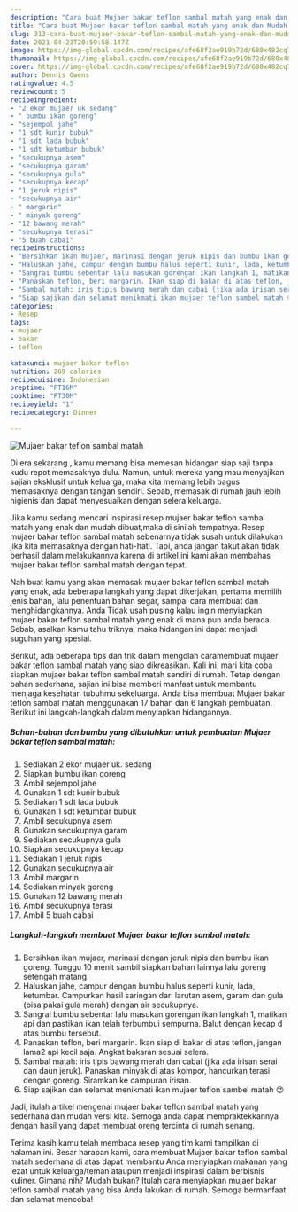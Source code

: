 ```yaml
---
description: "Cara buat Mujaer bakar teflon sambal matah yang enak dan Mudah Dibuat"
title: "Cara buat Mujaer bakar teflon sambal matah yang enak dan Mudah Dibuat"
slug: 313-cara-buat-mujaer-bakar-teflon-sambal-matah-yang-enak-dan-mudah-dibuat
date: 2021-04-23T20:59:58.147Z
image: https://img-global.cpcdn.com/recipes/afe68f2ae919b72d/680x482cq70/mujaer-bakar-teflon-sambal-matah-foto-resep-utama.jpg
thumbnail: https://img-global.cpcdn.com/recipes/afe68f2ae919b72d/680x482cq70/mujaer-bakar-teflon-sambal-matah-foto-resep-utama.jpg
cover: https://img-global.cpcdn.com/recipes/afe68f2ae919b72d/680x482cq70/mujaer-bakar-teflon-sambal-matah-foto-resep-utama.jpg
author: Dennis Owens
ratingvalue: 4.5
reviewcount: 5
recipeingredient:
- "2 ekor mujaer uk sedang"
- " bumbu ikan goreng"
- "sejempol jahe"
- "1 sdt kunir bubuk"
- "1 sdt lada bubuk"
- "1 sdt ketumbar bubuk"
- "secukupnya asem"
- "secukupnya garam"
- "secukupnya gula"
- "secukupnya kecap"
- "1 jeruk nipis"
- "secukupnya air"
- " margarin"
- " minyak goreng"
- "12 bawang merah"
- "secukupnya terasi"
- "5 buah cabai"
recipeinstructions:
- "Bersihkan ikan mujaer, marinasi dengan jeruk nipis dan bumbu ikan goreng. Tunggu 10 menit sambil siapkan bahan lainnya lalu goreng setengah matang."
- "Haluskan jahe, campur dengan bumbu halus seperti kunir, lada, ketumbar. Campurkan hasil saringan dari larutan asem, garam dan gula (bisa pakai gula merah) dengan air secukupnya."
- "Sangrai bumbu sebentar lalu masukan gorengan ikan langkah 1, matikan api dan pastikan ikan telah terbumbui sempurna. Balut dengan kecap d atas bumbu tersebut."
- "Panaskan teflon, beri margarin. Ikan siap di bakar di atas teflon, jangan lama2 api kecil saja. Angkat bakaran sesuai selera."
- "Sambal matah: iris tipis bawang merah dan cabai (jika ada irisan serai dan daun jeruk). Panaskan minyak di atas kompor, hancurkan terasi dengan goreng. Siramkan ke campuran irisan."
- "Siap sajikan dan selamat menikmati ikan mujaer teflon sambel matah 😍"
categories:
- Resep
tags:
- mujaer
- bakar
- teflon

katakunci: mujaer bakar teflon 
nutrition: 269 calories
recipecuisine: Indonesian
preptime: "PT16M"
cooktime: "PT30M"
recipeyield: "1"
recipecategory: Dinner

---
```



![Mujaer bakar teflon sambal matah](https://img-global.cpcdn.com/recipes/afe68f2ae919b72d/680x482cq70/mujaer-bakar-teflon-sambal-matah-foto-resep-utama.jpg)

Di era  sekarang , kamu memang bisa memesan hidangan siap saji tanpa kudu repot memasaknya dulu. Namun, untuk mereka yang mau menyajikan sajian eksklusif untuk keluarga, maka kita memang lebih bagus memasaknya dengan tangan sendiri. Sebab, memasak di rumah jauh lebih higienis dan dapat menyesuaikan dengan selera keluarga.

Jika kamu sedang mencari inspirasi resep mujaer bakar teflon sambal matah yang enak dan mudah dibuat,maka di sinilah tempatnya. Resep mujaer bakar teflon sambal matah  sebenarnya tidak susah untuk dilakukan jika kita memasaknya dengan hati-hati. Tapi, anda jangan takut akan tidak berhasil dalam melakukannya 
karena di artikel ini kami akan membahas mujaer bakar teflon sambal matah dengan tepat.  



Nah buat kamu yang akan memasak mujaer bakar teflon sambal matah yang enak, ada beberapa langkah yang dapat dikerjakan, pertama memilih jenis bahan, lalu penentuan bahan segar, sampai cara membuat dan menghidangkannya. Anda Tidak usah pusing kalau ingin menyiapkan mujaer bakar teflon sambal matah yang enak di mana pun anda berada. Sebab, asalkan kamu  tahu triknya, maka hidangan ini dapat menjadi suguhan yang spesial.

Berikut, ada beberapa tips dan trik dalam mengolah caramembuat mujaer bakar teflon sambal matah yang siap dikreasikan. Kali ini, mari kita coba siapkan mujaer bakar teflon sambal matah sendiri di rumah. Tetap dengan bahan sederhana, sajian ini bisa memberi manfaat untuk membantu menjaga kesehatan tubuhmu sekeluarga. Anda bisa membuat Mujaer bakar teflon sambal matah menggunakan 17 bahan dan 6 langkah pembuatan. Berikut ini langkah-langkah dalam menyiapkan hidangannya.

<!--inarticleads1-->

##### Bahan-bahan dan bumbu yang dibutuhkan untuk pembuatan Mujaer bakar teflon sambal matah:

1. Sediakan 2 ekor mujaer uk. sedang
1. Siapkan  bumbu ikan goreng
1. Ambil sejempol jahe
1. Gunakan 1 sdt kunir bubuk
1. Sediakan 1 sdt lada bubuk
1. Gunakan 1 sdt ketumbar bubuk
1. Ambil secukupnya asem
1. Gunakan secukupnya garam
1. Sediakan secukupnya gula
1. Siapkan secukupnya kecap
1. Sediakan 1 jeruk nipis
1. Gunakan secukupnya air
1. Ambil  margarin
1. Sediakan  minyak goreng
1. Gunakan 12 bawang merah
1. Ambil secukupnya terasi
1. Ambil 5 buah cabai




<!--inarticleads2-->

##### Langkah-langkah membuat Mujaer bakar teflon sambal matah:

1. Bersihkan ikan mujaer, marinasi dengan jeruk nipis dan bumbu ikan goreng. Tunggu 10 menit sambil siapkan bahan lainnya lalu goreng setengah matang.
1. Haluskan jahe, campur dengan bumbu halus seperti kunir, lada, ketumbar. Campurkan hasil saringan dari larutan asem, garam dan gula (bisa pakai gula merah) dengan air secukupnya.
1. Sangrai bumbu sebentar lalu masukan gorengan ikan langkah 1, matikan api dan pastikan ikan telah terbumbui sempurna. Balut dengan kecap d atas bumbu tersebut.
1. Panaskan teflon, beri margarin. Ikan siap di bakar di atas teflon, jangan lama2 api kecil saja. Angkat bakaran sesuai selera.
1. Sambal matah: iris tipis bawang merah dan cabai (jika ada irisan serai dan daun jeruk). Panaskan minyak di atas kompor, hancurkan terasi dengan goreng. Siramkan ke campuran irisan.
1. Siap sajikan dan selamat menikmati ikan mujaer teflon sambel matah 😍




Jadi, itulah artikel mengenai  mujaer bakar teflon sambal matah  yang sederhana dan mudah versi kita. Semoga anda dapat mempraktekkannya dengan hasil yang dapat membuat oreng tercinta di rumah senang. 

Terima kasih kamu telah membaca resep yang tim kami tampilkan di halaman ini. Besar harapan kami, cara membuat  Mujaer bakar teflon sambal matah sederhana di atas dapat membantu Anda menyiapkan makanan yang lezat untuk keluarga/teman ataupun menjadi inspirasi dalam berbisnis kuliner. Gimana nih? Mudah bukan? Itulah cara menyiapkan mujaer bakar teflon sambal matah yang bisa Anda lakukan di rumah. Semoga bermanfaat dan selamat mencoba!

